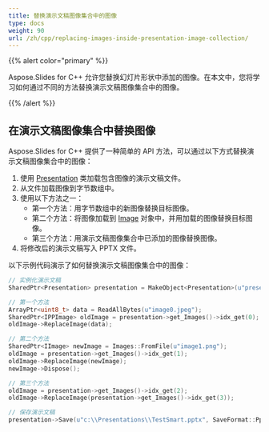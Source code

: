 ```yaml
---
title: 替换演示文稿图像集合中的图像
type: docs
weight: 90
url: /zh/cpp/replacing-images-inside-presentation-image-collection/
---
```


{{% alert color="primary" %}} 

Aspose.Slides for C++ 允许您替换幻灯片形状中添加的图像。在本文中，您将学习如何通过不同的方法替换演示文稿图像集合中的图像。

{{% /alert %}} 
## **在演示文稿图像集合中替换图像**
Aspose.Slides for C++ 提供了一种简单的 API 方法，可以通过以下方式替换演示文稿图像集合中的图像：

1. 使用 [Presentation](https://reference.aspose.com/slides/cpp/class/aspose.slides.presentation) 类加载包含图像的演示文稿文件。
1. 从文件加载图像到字节数组中。
1. 使用以下方法之一：
   - 第一个方法：用字节数组中的新图像替换目标图像。
   - 第二个方法：将图像加载到 [Image](https://reference.aspose.com/slides/cpp/class/system.drawing.image) 对象中，并用加载的图像替换目标图像。
   - 第三个方法：用演示文稿图像集合中已添加的图像替换图像。
1. 将修改后的演示文稿写入 PPTX 文件。

以下示例代码演示了如何替换演示文稿图像集合中的图像：

``` cpp
// 实例化演示文稿
SharedPtr<Presentation> presentation = MakeObject<Presentation>(u"presentation.pptx");

// 第一个方法
ArrayPtr<uint8_t> data = ReadAllBytes(u"image0.jpeg");
SharedPtr<IPPImage> oldImage = presentation->get_Images()->idx_get(0);
oldImage->ReplaceImage(data);

// 第二个方法
SharedPtr<IImage> newImage = Images::FromFile(u"image1.png");
oldImage = presentation->get_Images()->idx_get(1);
oldImage->ReplaceImage(newImage);
newImage->Dispose();

// 第三个方法
oldImage = presentation->get_Images()->idx_get(2);
oldImage->ReplaceImage(presentation->get_Images()->idx_get(3));

// 保存演示文稿
presentation->Save(u"c:\\Presentations\\TestSmart.pptx", SaveFormat::Pptx);
```